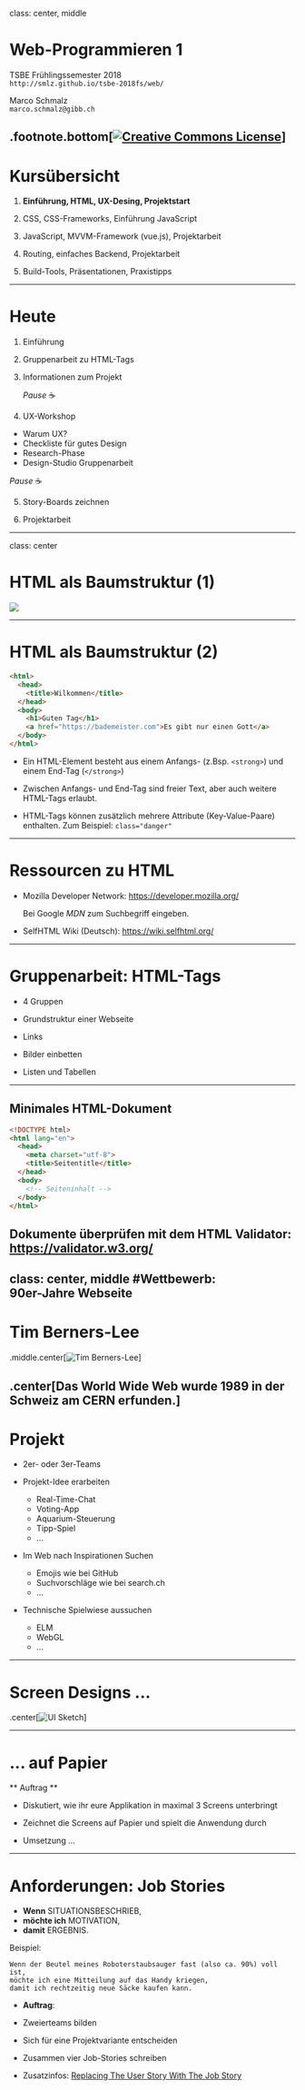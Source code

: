class: center, middle
# Web-Programmieren 1

TSBE Frühlingssemester 2018  
`http://smlz.github.io/tsbe-2018fs/web/`  

Marco Schmalz  
`marco.schmalz@gibb.ch`  

.footnote.bottom[<a rel="license" href="http://creativecommons.org/licenses/by-sa/4.0/"><img alt="Creative Commons License" style="border-width:0" src="/assets/by-sa.svg" /></a>]
---
# Kursübersicht

1. **Einführung, HTML, UX-Desing, Projektstart**

2. CSS, CSS-Frameworks, Einführung JavaScript

3. JavaScript, MVVM-Framework (vue.js), Projektarbeit

4. Routing, einfaches Backend, Projektarbeit

5. Build-Tools, Präsentationen, Praxistipps

---
# Heute

1. Einführung

2. Gruppenarbeit zu HTML-Tags

3. Informationen zum Projekt

   _Pause_ ☕

4. UX-Workshop
  * Warum UX?
  * Checkliste für gutes Design
  * Research-Phase
  * Design-Studio Gruppenarbeit

   _Pause_ ☕

5. Story-Boards zeichnen

6. Projektarbeit

---
class: center
# HTML als Baumstruktur (1)

![](html-tree.png)

---
# HTML als Baumstruktur (2)
```html
<html>
  <head>
    <title>Wilkommen</title>
  </head>
  <body>
    <h1>Guten Tag</h1>
    <a href="https://bademeister.com">Es gibt nur einen Gott</a>
  </body>
</html>
```

* Ein HTML-Element besteht aus einem Anfangs- (z.Bsp. `<strong>`) und einem End-Tag (`</strong>`)

* Zwischen Anfangs- und End-Tag sind freier Text, aber auch weitere HTML-Tags erlaubt.

* HTML-Tags können zusätzlich mehrere Attribute (Key-Value-Paare) enthalten. Zum Beispiel: `class="danger"`
---
# Ressourcen zu HTML

* Mozilla Developer Network: https://developer.mozilla.org/

  Bei Google *MDN* zum Suchbegriff eingeben.

* SelfHTML Wiki (Deutsch): https://wiki.selfhtml.org/

---

# Gruppenarbeit: HTML-Tags

* 4 Gruppen

* Grundstruktur einer Webseite

* Links

* Bilder einbetten

* Listen und Tabellen

---
## Minimales HTML-Dokument

```html
<!DOCTYPE html>
<html lang="en">
  <head>
    <meta charset="utf-8">
    <title>Seitentitle</title>
  </head>
  <body>
    <!-- Seiteninhalt -->
  </body>
</html>
```

Dokumente überprüfen mit dem HTML Validator: https://validator.w3.org/
---
class: center, middle
#Wettbewerb:<br/> 90er-Jahre Webseite
---
# Tim Berners-Lee

.middle.center[![Tim Berners-Lee](tbl.jpg)]

.center[Das World Wide Web wurde 1989 in der Schweiz am CERN erfunden.]
---
# Projekt

* 2er- oder 3er-Teams

* Projekt-Idee erarbeiten
  * Real-Time-Chat
  * Voting-App
  * Aquarium-Steuerung
  * Tipp-Spiel
  * ...

* Im Web nach Inspirationen Suchen
  * Emojis wie bei GitHub
  * Suchvorschläge wie bei search.ch
  * ...

* Technische Spielwiese aussuchen
  * ELM
  * WebGL
  * ...
  
---
# Screen Designs ...

.center[![UI Sketch](ui-sketches.jpg)]

---
# ... auf Papier


** Auftrag **

* Diskutiert, wie ihr eure Applikation in maximal 3 Screens unterbringt

* Zeichnet die Screens auf Papier und spielt die Anwendung durch

* Umsetzung ...

---
# Anforderungen: Job Stories

* **Wenn** SITUATIONSBESCHRIEB,
* **möchte ich** MOTIVATION,
* **damit** ERGEBNIS.

Beispiel:
```
Wenn der Beutel meines Roboterstaubsauger fast (also ca. 90%) voll ist,
möchte ich eine Mitteilung auf das Handy kriegen,
damit ich rechtzeitig neue Säcke kaufen kann.
```

* **Auftrag**:
 * Zweierteams bilden
 * Sich für eine Projektvariante entscheiden
 * Zusammen vier Job-Stories schreiben

* Zusatzinfos: [Replacing The User Story With The Job Story](https://medium.com/the-job-to-be-done/replacing-the-user-story-with-the-job-story-af7cdee10c27)

